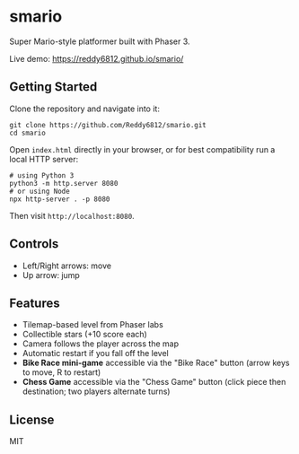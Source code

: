# smario

Super Mario-style platformer built with Phaser 3.

Live demo: https://reddy6812.github.io/smario/

## Getting Started

Clone the repository and navigate into it:

```
git clone https://github.com/Reddy6812/smario.git
cd smario
```

Open `index.html` directly in your browser, or for best compatibility run a local HTTP server:

```
# using Python 3
python3 -m http.server 8080
# or using Node
npx http-server . -p 8080
```

Then visit `http://localhost:8080`.

## Controls

- Left/Right arrows: move
- Up arrow: jump

## Features

- Tilemap-based level from Phaser labs
- Collectible stars (+10 score each)
- Camera follows the player across the map
- Automatic restart if you fall off the level
- **Bike Race mini-game** accessible via the "Bike Race" button (arrow keys to move, R to restart)
- **Chess Game** accessible via the "Chess Game" button (click piece then destination; two players alternate turns)

## License

MIT